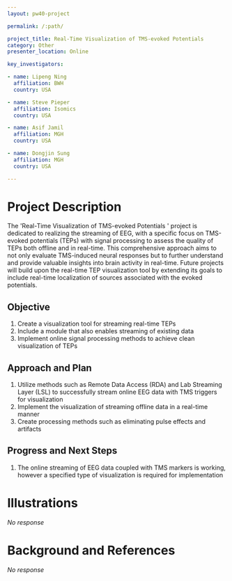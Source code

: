 ```yaml
---
layout: pw40-project

permalink: /:path/

project_title: Real-Time Visualization of TMS-evoked Potentials
category: Other
presenter_location: Online

key_investigators:

- name: Lipeng Ning
  affiliation: BWH
  country: USA

- name: Steve Pieper
  affiliation: Isomics
  country: USA

- name: Asif Jamil
  affiliation: MGH
  country: USA

- name: Dongjin Sung
  affiliation: MGH
  country: USA

---
```


# Project Description

<!-- Add a short paragraph describing the project. -->

The 'Real-Time Visualization of TMS-evoked Potentials ' project is dedicated to realizing the streaming of EEG, with a specific focus on TMS-evoked potentials (TEPs) with signal processing to assess the quality of TEPs both offline and in real-time. This comprehensive approach aims to not only evaluate TMS-induced neural responses but to further understand and provide valuable insights into brain activity in real-time. Future projects will build upon the real-time TEP visualization tool by extending its goals to include real-time localization of sources associated with the evoked potentials.

## Objective

<!-- Describe here WHAT you would like to achieve (what you will have as end result). -->

1.  Create a visualization tool for streaming real-time TEPs
2.  Include a module that also enables streaming of existing data
3.  Implement online signal processing methods to achieve clean visualization of TEPs

## Approach and Plan

<!-- Describe here HOW you would like to achieve the objectives stated above. -->

1.  Utilize methods such as Remote Data Access (RDA) and Lab Streaming Layer (LSL) to successfully stream online EEG data with TMS triggers for visualization
2.  Implement the visualization of streaming offline data in a real-time manner
3.  Create processing methods such as eliminating pulse effects and artifacts

## Progress and Next Steps

<!-- Update this section as you make progress, describing of what you have ACTUALLY DONE.
     If there are specific steps that you could not complete then you can describe them here, too. -->

1.  The online streaming of EEG data coupled with TMS markers is working, however a specified type of visualization is required for implementation

# Illustrations

<!-- Add pictures and links to videos that demonstrate what has been accomplished. -->

*No response*

# Background and References

<!-- If you developed any software, include link to the source code repository.
     If possible, also add links to sample data, and to any relevant publications. -->

*No response*
